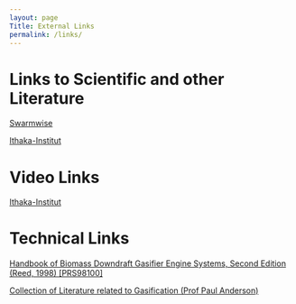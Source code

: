 ```yaml
---
layout: page
Title: External Links
permalink: /links/
---
```

# Links to Scientific and other Literature

[Swarmwise](http://falkvinge.net/files/2013/04/Swarmwise-2013-by-Rick-Falkvinge-v1.1-2013Sep01.pdf)  

[Ithaka-Institut](http://www.ithaka-institut.org/en/publications)

# Video Links

[Ithaka-Institut](http://www.ithaka-institut.org/en/biochar-video-lectures)

# Technical Links

[Handbook of Biomass Downdraft Gasifier Engine Systems, Second Edition (Reed, 1998) [PRS98100]](http://www.drtlud.com/?resource=prs98100)

[Collection of Literature related to Gasification (Prof Paul Anderson)](http://www.drtlud.com/resources/)